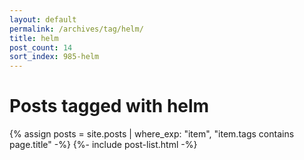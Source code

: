 ```yaml
---
layout: default
permalink: /archives/tag/helm/
title: helm
post_count: 14
sort_index: 985-helm
---
```

<h1 class="page-heading">Posts tagged with helm</h1>
{% assign posts = site.posts | where_exp: "item", "item.tags contains page.title" -%}
{%- include post-list.html -%}
